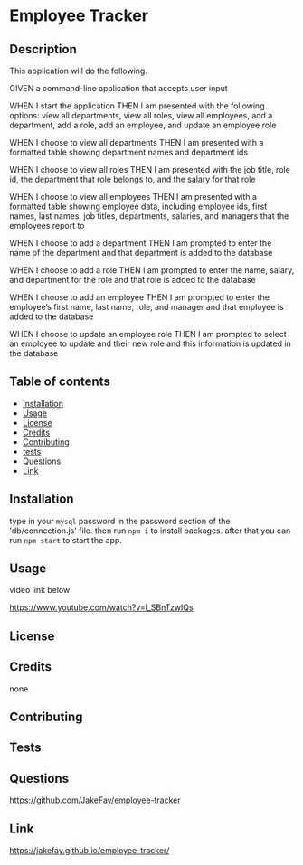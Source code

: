 # Employee Tracker 

## Description

This application will do the following.

GIVEN a command-line application that accepts user input

WHEN I start the application
THEN I am presented with the following options: view all departments, view all roles, view all employees, add a department, add a role, add an employee, and update an employee role

WHEN I choose to view all departments
THEN I am presented with a formatted table showing department names and department ids

WHEN I choose to view all roles
THEN I am presented with the job title, role id, the department that role belongs to, and the salary for that role

WHEN I choose to view all employees
THEN I am presented with a formatted table showing employee data, including employee ids, first names, last names, job titles, departments, salaries, and managers that the employees report to

WHEN I choose to add a department
THEN I am prompted to enter the name of the department and that department is added to the database

WHEN I choose to add a role
THEN I am prompted to enter the name, salary, and department for the role and that role is added to the database

WHEN I choose to add an employee
THEN I am prompted to enter the employee’s first name, last name, role, and manager and that employee is added to the database

WHEN I choose to update an employee role
THEN I am prompted to select an employee to update and their new role and this information is updated in the database

## Table of contents

* [Installation](#installation)
* [Usage](#usage)
* [License](#license)
* [Credits](#credits)
* [Contributing](#contributing)
* [tests](#tests)
* [Questions](#questions)
* [Link](#link)

## Installation

type in your `mysql` password in the password section of the 'db/connection.js' file. then run `npm i` to install packages. after that you can run `npm start` to start the app.

## Usage

video link below

https://www.youtube.com/watch?v=l_SBnTzwIQs


## License



## Credits

none

## Contributing



## Tests



## Questions

https://github.com/JakeFay/employee-tracker

## Link

https://jakefay.github.io/employee-tracker/